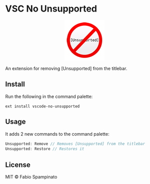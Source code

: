 # VSC No Unsupported

<p align="center">
	<img src="https://raw.githubusercontent.com/fabiospampinato/vscode-no-unsupported/master/resources/logo-128x128.png" alt="Logo">
</p>

An extension for removing [Unsupported] from the titlebar.

## Install

Run the following in the command palette:

```shell
ext install vscode-no-unsupported
```

## Usage

It adds 2 new commands to the command palette:

```js
Unsupported: Remove // Removes [Unsupported] from the titlebar
Unsupported: Restore // Restores it
```

## License

MIT © Fabio Spampinato
